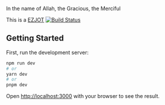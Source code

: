In the name of Allah, the Gracious, the Merciful

This is a [EZJOT](https://ezjot.calypsocloud.one/)
[![Build Status](https://pipeline.calypsocloud.one/buildStatus/icon?job=ezjot)](https://pipeline.calypsocloud.one/job/ezjot/)

## Getting Started

First, run the development server:

```bash
npm run dev
# or
yarn dev
# or
pnpm dev
```

Open [http://localhost:3000](http://localhost:3000) with your browser to see the result.
